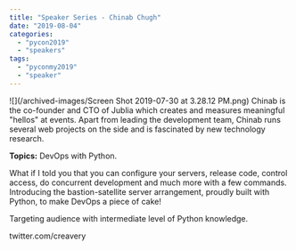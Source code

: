 ```yaml
---
title: "Speaker Series - Chinab Chugh"
date: "2019-08-04"
categories:
  - "pycon2019"
  - "speakers"
tags:
  - "pyconmy2019"
  - "speaker"
---
```


![](/archived-images/Screen Shot 2019-07-30 at 3.28.12 PM.png) Chinab is the co-founder and CTO of Jublia which creates and measures meaningful "hellos" at events. Apart from leading the development team, Chinab runs several web projects on the side and is fascinated by new technology research.

**Topics:** DevOps with Python.

What if I told you that you can configure your servers, release code, control access, do concurrent development and much more with a few commands. Introducing the bastion-satellite server arrangement, proudly built with Python, to make DevOps a piece of cake!

Targeting audience with intermediate level of Python knowledge.

twitter.com/creavery
